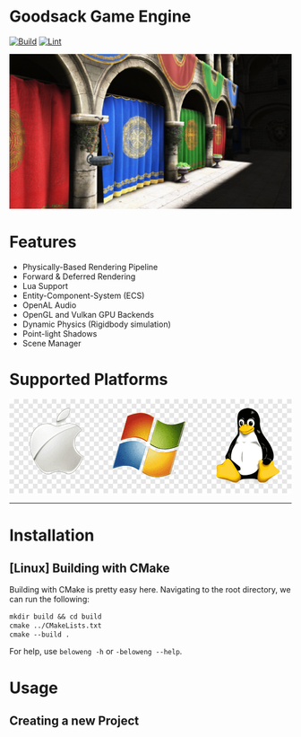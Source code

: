 # Goodsack Game Engine
[![Build](https://github.com/gabekz/gl-renderer/actions/workflows/build.yml/badge.svg?branch=master)](https://github.com/gabekz/gl-renderer/actions/workflows/build.yml)
[![Lint](https://github.com/gabekz/gl-renderer/actions/workflows/lint.yml/badge.svg)](https://github.com/gabekz/gl-renderer/actions/workflows/lint.yml)

![Alt text](docs/public/sponza.png?raw=true "Hero")

# Features
- Physically-Based Rendering Pipeline
- Forward & Deferred Rendering
- Lua Support
- Entity-Component-System (ECS)
- OpenAL Audio
- OpenGL and Vulkan GPU Backends
- Dynamic Physics (Rigidbody simulation)
- Point-light Shadows
- Scene Manager

# Supported Platforms
![Alt text](docs/public/win-mac-lux.png?raw=true "Supported Platforms")

---

# Installation

## [Linux] Building with CMake

Building with CMake is pretty easy here. Navigating to the root directory, we can run the following:

```
mkdir build && cd build
cmake ../CMakeLists.txt
cmake --build .
```

For help, use `beloweng -h` or `-beloweng --help`.

# Usage


## Creating a new Project
